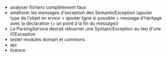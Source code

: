 - analyser fichiers complètement faux
- améliorer les messages d'exception des SemanticException (ajouter type de l'objet en erreur + ajouter ligne si possible + message d'héritage avec la déclaration (+ un point à la fin du message))
- Le ParsingService devrait retourner une SyntaxicException au lieu d'une IOException
- tester modules domain et commons
- api
- licence